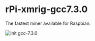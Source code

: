 # rPi-xmrig-gcc7.3.0
The fastest miner available for Raspbian.


![init gcc-7.3.0](https://i.imgur.com/CV3gvNU.png)
